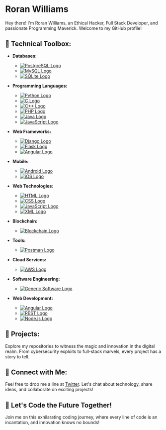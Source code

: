 # Roran Williams

Hey there! I'm Roran Williams, an Ethical Hacker, Full Stack Developer, and passionate Programming Maverick. Welcome to my GitHub profile!

## 🔧 Technical Toolbox:

- **Databases:** 
  - [![PostgreSQL Logo](https://raw.githubusercontent.com/devicons/devicon/master/icons/postgresql/postgresql-original.svg)](https://www.postgresql.org)
  - [![MySQL Logo](https://raw.githubusercontent.com/devicons/devicon/master/icons/mysql/mysql-original.svg)](https://www.mysql.com)
  - [![SQLite Logo](https://raw.githubusercontent.com/devicons/devicon/master/icons/sqlite/sqlite-original.svg)](https://www.sqlite.org)

- **Programming Languages:** 
  - [![Python Logo](https://raw.githubusercontent.com/devicons/devicon/master/icons/python/python-original.svg)](https://www.python.org)
  - [![C Logo](https://raw.githubusercontent.com/devicons/devicon/master/icons/c/c-original.svg)](https://en.wikipedia.org/wiki/C_(programming_language))
  - [![C++ Logo](https://raw.githubusercontent.com/devicons/devicon/master/icons/cplusplus/cplusplus-original.svg)](http://www.cplusplus.com/)
  - [![PHP Logo](https://raw.githubusercontent.com/devicons/devicon/master/icons/php/php-original.svg)](https://www.php.net)
  - [![Java Logo](https://raw.githubusercontent.com/devicons/devicon/master/icons/java/java-original.svg)](https://www.java.com)
  - [![JavaScript Logo](https://raw.githubusercontent.com/devicons/devicon/master/icons/javascript/javascript-original.svg)](https://developer.mozilla.org/en-US/docs/Web/JavaScript)

- **Web Frameworks:** 
  - [![Django Logo](https://raw.githubusercontent.com/devicons/devicon/master/icons/django/django-original.svg)](https://www.djangoproject.com)
  - [![Flask Logo](https://raw.githubusercontent.com/devicons/devicon/master/icons/flask/flask-original.svg)](https://flask.palletsprojects.com)
  - [![Angular Logo](https://raw.githubusercontent.com/devicons/devicon/master/icons/angularjs/angularjs-original.svg)](https://angular.io)

- **Mobile:** 
  - [![Android Logo](https://raw.githubusercontent.com/devicons/devicon/master/icons/android/android-original.svg)](https://www.android.com)
  - [![iOS Logo](https://raw.githubusercontent.com/devicons/devicon/master/icons/apple/apple-original.svg)](https://www.apple.com/ios)

- **Web Technologies:** 
  - [![HTML Logo](https://raw.githubusercontent.com/devicons/devicon/master/icons/html5/html5-original.svg)](https://developer.mozilla.org/en-US/docs/Web/HTML)
  - [![CSS Logo](https://raw.githubusercontent.com/devicons/devicon/master/icons/css3/css3-original.svg)](https://developer.mozilla.org/en-US/docs/Web/CSS)
  - [![JavaScript Logo](https://raw.githubusercontent.com/devicons/devicon/master/icons/javascript/javascript-original.svg)](https://developer.mozilla.org/en-US/docs/Web/JavaScript)
  - [![XML Logo](https://raw.githubusercontent.com/devicons/devicon/master/icons/xml/xml-original.svg)](https://www.w3.org/XML/)

- **Blockchain:** 
  - [![Blockchain Logo](https://raw.githubusercontent.com/devicons/devicon/master/icons/blockchain/blockchain-original.svg)](https://en.wikipedia.org/wiki/Blockchain)

- **Tools:** 
  - [![Postman Logo](https://raw.githubusercontent.com/devicons/devicon/master/icons/postman/postman-original.svg)](https://www.postman.com)

- **Cloud Services:** 
  - [![AWS Logo](https://raw.githubusercontent.com/devicons/devicon/master/icons/amazonwebservices/amazonwebservices-original.svg)](https://aws.amazon.com)

- **Software Engineering:** 
  - [![Generic Software Logo](https://raw.githubusercontent.com/devicons/devicon/master/icons/generic/generic-original.svg)](https://en.wikipedia.org/wiki/Software_engineering)

- **Web Development:** 
  - [![Angular Logo](https://raw.githubusercontent.com/devicons/devicon/master/icons/angularjs/angularjs-original.svg)](https://angular.io)
  - [![REST Logo](https://raw.githubusercontent.com/devicons/devicon/master/icons/rest/rest-original.svg)](https://en.wikipedia.org/wiki/Representational_state_transfer)
  - [![Node.js Logo](https://raw.githubusercontent.com/devicons/devicon/master/icons/nodejs/nodejs-original.svg)](https://nodejs.org)

## 🚀 Projects:

Explore my repositories to witness the magic and innovation in the digital realm. From cybersecurity exploits to full-stack marvels, every project has a story to tell.

## 📱 Connect with Me:

Feel free to drop me a line at [Twitter](https://twitter.com/roran__williams). Let's chat about technology, share ideas, and collaborate on exciting projects!

## 🌟 Let's Code the Future Together!

Join me on this exhilarating coding journey, where every line of code is an incantation, and innovation knows no bounds!
